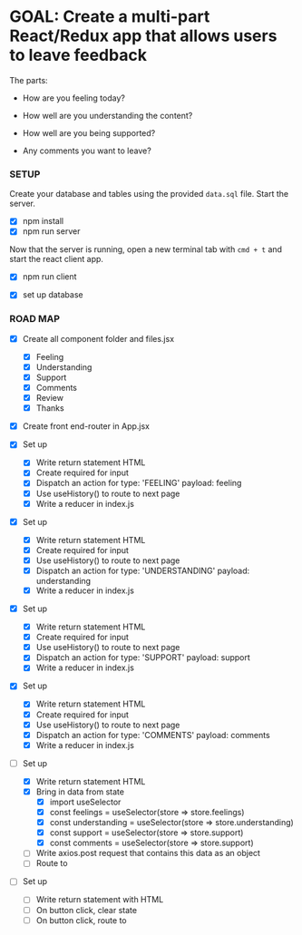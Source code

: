 # GOAL: Create a multi-part React/Redux app that allows users to leave feedback
The parts:
- How are you feeling today?
<!-- ![feeling](wireframes/feeling.png) -->
- How well are you understanding the content?
<!-- ![understanding](wireframes/understanding.png) -->
- How well are you being supported?
<!-- ![support](wireframes/supported.png) -->
- Any comments you want to leave?
<!-- ![comments](wireframes/comments.png) -->

### SETUP
Create your database and tables using the provided `data.sql` file. Start the server.

- [x] npm install
- [x] npm run server

Now that the server is running, open a new terminal tab with `cmd + t` and start the react client app.

- [x] npm run client

- [x] set up database

### ROAD MAP

- [x] Create all component folder and files.jsx
    - [x] Feeling
    - [x] Understanding
    - [x] Support
    - [x] Comments
    - [x] Review
    - [x] Thanks

- [x] Create front end-router in App.jsx

- [x] Set up <Feeling />
    - [x] Write return statement HTML
    - [x] Create required for input
    - [x] Dispatch an action for type: 'FEELING' payload: feeling
    - [x] Use useHistory() to route to next page
    - [x] Write a reducer in index.js

- [x] Set up <Understanding />
    - [x] Write return statement HTML
    - [x] Create required for input
    - [x] Use useHistory() to route to next page
    - [x] Dispatch an action for type: 'UNDERSTANDING' payload: understanding
    - [x] Write a reducer in index.js

- [x] Set up <Support />
    - [x] Write return statement HTML
    - [x] Create required for input
    - [x] Use useHistory() to route to next page
    - [x] Dispatch an action for type: 'SUPPORT' payload: support
    - [x] Write a reducer in index.js

- [x] Set up <Comments />
    - [x] Write return statement HTML
    - [x] Create required for input
    - [x] Use useHistory() to route to next page
    - [x] Dispatch an action for type: 'COMMENTS' payload: comments
    - [x] Write a reducer in index.js

- [ ] Set up <Review />
    - [x] Write return statement HTML
    - [x] Bring in data from state
        - [x] import useSelector
        - [x] const feelings = useSelector(store => store.feelings)
        - [x] const understanding = useSelector(store => store.understanding)
        - [x] const support = useSelector(store => store.support)
        - [x] const comments = useSelector(store => store.support)
    - [ ] Write axios.post request that contains this data as an object
    - [ ] Route to <Thanks />

- [ ] Set up <Thanks />
    - [ ] Write return statement with HTML
    - [ ] On button click, clear state
    - [ ] On button click, route to <Feeling />
